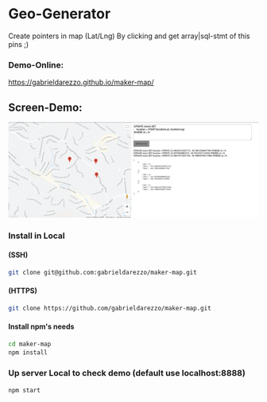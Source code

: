 # Geo-Generator   

Create pointers in map (Lat/Lng) By clicking and get array|sql-stmt of this pins ;)   

### Demo-Online:  
https://gabrieldarezzo.github.io/maker-map/


## Screen-Demo:  
![Demo](docs/demo.png)



### Install in Local 

#### (SSH)
```bash
git clone git@github.com:gabrieldarezzo/maker-map.git
```
#### (HTTPS)
```bash
git clone https://github.com/gabrieldarezzo/maker-map.git
```


#### Install npm's needs
```bash
cd maker-map
npm install
```

### Up server Local to check demo (default use localhost:8888)
```bash
npm start
```
